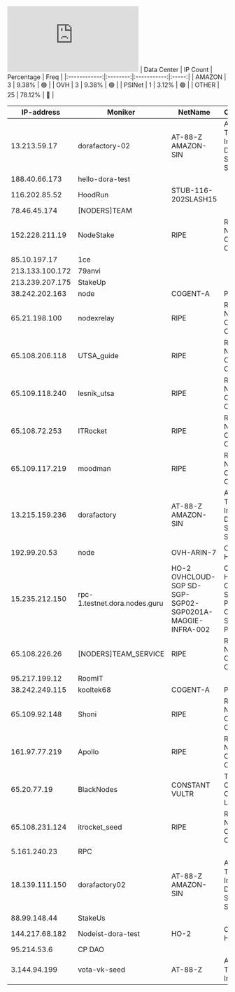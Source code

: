 ![Diagramm](https://github.com/obajay/StateSync-snapshots/blob/main/Projects/Dora/1/README.md)
| Data Center | IP Count | Percentage | Freq |
|:------------:|:--------:|:-----------:|:-----:|
| AMAZON | 3 | 9.38% | 🟢 |
| OVH | 3 | 9.38% | 🟢 |
| PSINet | 1 | 3.12% | 🟢 |
| OTHER | 25 | 78.12% | 🔴 |

<!-- START_TABLE -->
| IP-address | Moniker | NetName | Organization |
|-------------|-------------|-------------|-------------|
| 13.213.59.17 | dorafactory-02 | AT-88-Z AMAZON-SIN | Amazon Technologies Inc. Amazon Data Services Singapore |
| 188.40.66.173 | hello-dora-test |  |  |
| 116.202.85.52 | HoodRun | STUB-116-202SLASH15 |  |
| 78.46.45.174 | [NODERS]TEAM |  |  |
| 152.228.211.19 | NodeStake | RIPE | RIPE Network Coordination Centre |
| 85.10.197.17 | 1ce |  |  |
| 213.133.100.172 | 79anvi |  |  |
| 213.239.207.175 | StakeUp |  |  |
| 38.242.202.163 | node | COGENT-A | PSINet, Inc. |
| 65.21.198.100 | nodexrelay | RIPE | RIPE Network Coordination Centre |
| 65.108.206.118 | UTSA_guide | RIPE | RIPE Network Coordination Centre |
| 65.109.118.240 | lesnik_utsa | RIPE | RIPE Network Coordination Centre |
| 65.108.72.253 | ITRocket | RIPE | RIPE Network Coordination Centre |
| 65.109.117.219 | moodman | RIPE | RIPE Network Coordination Centre |
| 13.215.159.236 | dorafactory | AT-88-Z AMAZON-SIN | Amazon Technologies Inc. Amazon Data Services Singapore |
| 192.99.20.53 | node | OVH-ARIN-7 | OVH Hosting, Inc. |
| 15.235.212.150 | rpc-1.testnet.dora.nodes.guru | HO-2 OVHCLOUD-SGP SD-SGP-SGP02-SGP0201A-MAGGIE-INFRA-002 | OVH Hosting, Inc. OVH Singapore PTE. LTD OVH Singapore PTE. LTD |
| 65.108.226.26 | [NODERS]TEAM_SERVICE | RIPE | RIPE Network Coordination Centre |
| 95.217.199.12 | RoomIT |  |  |
| 38.242.249.115 | kooltek68 | COGENT-A | PSINet, Inc. |
| 65.109.92.148 | Shoni | RIPE | RIPE Network Coordination Centre |
| 161.97.77.219 | Apollo | RIPE | RIPE Network Coordination Centre |
| 65.20.77.19 | BlackNodes | CONSTANT VULTR | The Constant Company, LLC |
| 65.108.231.124 | itrocket_seed | RIPE | RIPE Network Coordination Centre |
| 5.161.240.23 | RPC |  |  |
| 18.139.111.150 | dorafactory02 | AT-88-Z AMAZON-SIN | Amazon Technologies Inc. Amazon Data Services Singapore |
| 88.99.148.44 | StakeUs |  |  |
| 144.217.68.182 | Nodeist-dora-test | HO-2 | OVH Hosting, Inc. |
| 95.214.53.6 | CP DAO |  |  |
| 3.144.94.199 | vota-vk-seed | AT-88-Z | Amazon Technologies Inc. |

<!-- END_TABLE -->